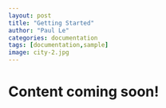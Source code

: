 ```yaml
---
layout: post
title: "Getting Started"
author: "Paul Le"
categories: documentation
tags: [documentation,sample]
image: city-2.jpg
---
```


# Content coming soon!
